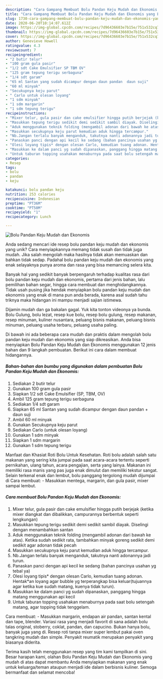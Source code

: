 ```yaml
---
description: "Cara Gampang Membuat Bolu Pandan Keju Mudah dan Ekonomis yang Enak"
title: "Cara Gampang Membuat Bolu Pandan Keju Mudah dan Ekonomis yang Enak"
slug: 1730-cara-gampang-membuat-bolu-pandan-keju-mudah-dan-ekonomis-yang-enak
date: 2020-06-20T10:14:07.612Z
image: https://img-global.cpcdn.com/recipes/7d96436603e7b15e/751x532cq70/bolu-pandan-keju-mudah-dan-ekonomis-foto-resep-utama.jpg
thumbnail: https://img-global.cpcdn.com/recipes/7d96436603e7b15e/751x532cq70/bolu-pandan-keju-mudah-dan-ekonomis-foto-resep-utama.jpg
cover: https://img-global.cpcdn.com/recipes/7d96436603e7b15e/751x532cq70/bolu-pandan-keju-mudah-dan-ekonomis-foto-resep-utama.jpg
author: Genevieve Howell
ratingvalue: 4.3
reviewcount: 7
recipeingredient:
- "2 butir telur"
- "100 gram gula pasir"
- "1/2 sdt Cake Emulsifier SP TBM OV"
- "125 gram tepung terigu serbaguna"
- "1/4 sdt garam"
- "65 ml Santan yang sudah dicampur dengan daun pandan  daun suji"
- "60 ml minyak"
- "Secukupnya keju parut"
- " Carlo untuk olesan loyang"
- "1 sdm minyak"
- "1 sdm margarin"
- "1 sdm tepung terigu"
recipeinstructions:
- "Mixer telur, gula pasir dan cake emulsifier hingga putih berjejak (ketika mixer diangkat dan dibalikkan, campurannya berbentuk seperti lengkungan)"
- "Masukkan tepung terigu sedikit demi sedikit sambil diayak. Diselingi dengan menambahkan santan"
- "Aduk menggunakan teknik folding (mengambil adonan dari bawah ke atas). Ketika sudah sedikit rata, tambahkan minyak goreng sedikit demi sedikit agar adonan tidak pecah"
- "Masukkan secukupnya keju parut kemudian aduk hingga tercampur."
- "Nb.Jangan terlalu banyak menganduk, takutnya nanti adonannya jadi turun."
- "Panaskan panci dengan api kecil ke sedang (bahan pancinya usahan yg tebal ya)"
- "Olesi loyang tipis* dengan olesan Carlo, kemudian tuang adonan. Hentak*an loyang agar bubble yg terperangkap bisa keluar(tujuannya agar ketika kue sudah matang, kuenya tidak turun)."
- "Masukkan ke dalam panci yg sudah dipanaskan, panggang hingga matang menggunakan api kecil"
- "Untuk taburan topping usahakan menaburnya pada saat bolu setengah matang, agar topping tidak tenggelam."
categories:
- Resep
tags:
- bolu
- pandan
- keju

katakunci: bolu pandan keju 
nutrition: 253 calories
recipecuisine: Indonesian
preptime: "PT36M"
cooktime: "PT50M"
recipeyield: "1"
recipecategory: Lunch

---
```



![Bolu Pandan Keju Mudah dan Ekonomis](https://img-global.cpcdn.com/recipes/7d96436603e7b15e/751x532cq70/bolu-pandan-keju-mudah-dan-ekonomis-foto-resep-utama.jpg)

Anda sedang mencari ide resep bolu pandan keju mudah dan ekonomis yang unik? Cara menyiapkannya memang tidak susah dan tidak juga mudah. Jika salah mengolah maka hasilnya tidak akan memuaskan dan bahkan tidak sedap. Padahal bolu pandan keju mudah dan ekonomis yang enak selayaknya punya aroma dan rasa yang bisa memancing selera kita.

Banyak hal yang sedikit banyak berpengaruh terhadap kualitas rasa dari bolu pandan keju mudah dan ekonomis, pertama dari jenis bahan, lalu pemilihan bahan segar, hingga cara membuat dan menghidangkannya. Tidak usah pusing jika hendak menyiapkan bolu pandan keju mudah dan ekonomis yang enak di mana pun anda berada, karena asal sudah tahu triknya maka hidangan ini mampu menjadi sajian istimewa.

Dijamin mudah dan ga bakalan gagal. Yuk kita tonton videonya ya bunda. Bolu Gulung, bolu lezat, resep kue bolu, resep bolu gulung, resep makanan, resep minuman, kuliner nusantara, peluang bisnis makanan, peluang bisnis minuman, peluang usaha terbaru, peluang usaha paling.


Di bawah ini ada beberapa cara mudah dan praktis dalam mengolah bolu pandan keju mudah dan ekonomis yang siap dikreasikan. Anda bisa menyiapkan Bolu Pandan Keju Mudah dan Ekonomis menggunakan 12 jenis bahan dan 9 langkah pembuatan. Berikut ini cara dalam membuat hidangannya.

<!--inarticleads1-->

##### Bahan-bahan dan bumbu yang digunakan dalam pembuatan Bolu Pandan Keju Mudah dan Ekonomis:

1. Sediakan 2 butir telur
1. Gunakan 100 gram gula pasir
1. Siapkan 1/2 sdt Cake Emulsifier (SP, TBM, OV)
1. Ambil 125 gram tepung terigu serbaguna
1. Sediakan 1/4 sdt garam
1. Siapkan 65 ml Santan yang sudah dicampur dengan daun pandan + daun suji
1. Ambil 60 ml minyak
1. Gunakan Secukupnya keju parut
1. Sediakan  Carlo (untuk olesan loyang)
1. Gunakan 1 sdm minyak
1. Siapkan 1 sdm margarin
1. Gunakan 1 sdm tepung terigu


Manfaat dan Khasiat Roti Bolu Untuk Kesehatan. Roti bolu adalah salah satu makanan yang sering kita jumpai pada saat acara-acara tertentu seperti pernikahan, ulang tahun, acara pengajian, serta yang lainya. Makanan ini memiliki rasa manis yang pas juga enak dimulut dan memiliki tekstur sangat. Selain terkenal enak dan lembut, bolu panggang tergolong mudah dijumpai di Cara membuat: - Masukkan mentega, margarin, dan gula pasir, mixer sampai lembut. 

<!--inarticleads2-->

##### Cara membuat Bolu Pandan Keju Mudah dan Ekonomis:

1. Mixer telur, gula pasir dan cake emulsifier hingga putih berjejak (ketika mixer diangkat dan dibalikkan, campurannya berbentuk seperti lengkungan)
1. Masukkan tepung terigu sedikit demi sedikit sambil diayak. Diselingi dengan menambahkan santan
1. Aduk menggunakan teknik folding (mengambil adonan dari bawah ke atas). Ketika sudah sedikit rata, tambahkan minyak goreng sedikit demi sedikit agar adonan tidak pecah
1. Masukkan secukupnya keju parut kemudian aduk hingga tercampur.
1. Nb.Jangan terlalu banyak menganduk, takutnya nanti adonannya jadi turun.
1. Panaskan panci dengan api kecil ke sedang (bahan pancinya usahan yg tebal ya)
1. Olesi loyang tipis* dengan olesan Carlo, kemudian tuang adonan. Hentak*an loyang agar bubble yg terperangkap bisa keluar(tujuannya agar ketika kue sudah matang, kuenya tidak turun).
1. Masukkan ke dalam panci yg sudah dipanaskan, panggang hingga matang menggunakan api kecil
1. Untuk taburan topping usahakan menaburnya pada saat bolu setengah matang, agar topping tidak tenggelam.


Cara membuat: - Masukkan margarin, endapan air pandan, santan kental dan tape, blender. Variasi rasa yang menjadi favorit di sana adalah bolu talas original, stoberry, coklat, pandan, dan capucino. Bukan hanya bolu, banyak juga yang di. Resep roti tanpa mixer super lembut pakai oven tangkring mudah dan simple. Penyakit reumatik merupakan penyakit yang biasanya diderita. 

Terima kasih telah menggunakan resep yang tim kami tampilkan di sini. Besar harapan kami, olahan Bolu Pandan Keju Mudah dan Ekonomis yang mudah di atas dapat membantu Anda menyiapkan makanan yang enak untuk keluarga/teman ataupun menjadi ide dalam berbisnis kuliner. Semoga bermanfaat dan selamat mencoba!
